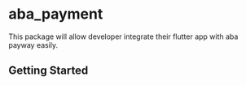 # aba_payment

This package will allow developer integrate their flutter app with aba payway easily.

## Getting Started


